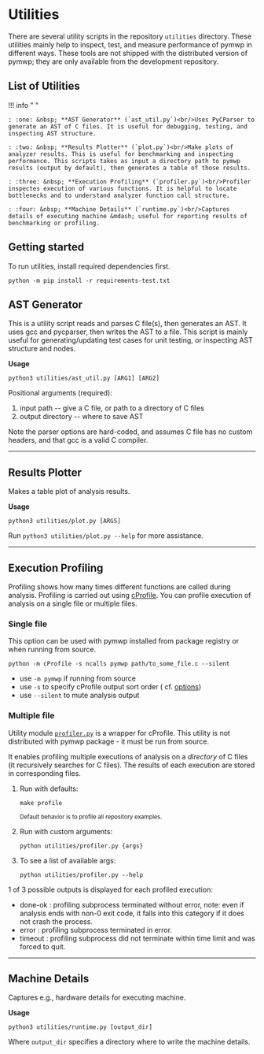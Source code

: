 # Utilities

There are several utility scripts in the repository `utilities` directory. These utilities mainly help to inspect, test,
and measure performance of pymwp in different ways. These tools are not shipped with the distributed version of pymwp;
they are only available from the development repository.

## List of Utilities

!!! info " "

    : :one: &nbsp; **AST Generator** (`ast_util.py`)<br/>Uses PyCParser to generate an AST of C files. It is useful for debugging, testing, and inspecting AST structure.
    
    : :two: &nbsp; **Results Plotter** (`plot.py`)<br/>Make plots of analyzer results. This is useful for benchmarking and inspecting performance. This scripts takes as input a directory path to pymwp results (output by default), then generates a table of those results.

    : :three: &nbsp; **Execution Profiling** (`profiler.py`)<br/>Profiler inspectes execution of various functions. It is helpful to locate bottlenecks and to understand analyzer function call structure.  

    : :four: &nbsp; **Machine Details** (`runtime.py`)<br/>Captures details of executing machine &mdash; useful for reporting results of benchmarking or profiling.

## Getting started

To run utilities, install required dependencies first.

```
python -m pip install -r requirements-test.txt
```

## AST Generator

This is a utility script reads and parses C file(s), then generates an AST. It uses gcc and pycparser, then writes the
AST to a file. This script is mainly useful for generating/updating test cases for unit testing, or inspecting AST
structure and nodes.

**Usage**

```
python3 utilities/ast_util.py [ARG1] [ARG2]
```

Positional arguments (required):

1. input path -- give a C file, or path to a directory of C files
2. output directory -- where to save AST

Note the parser options are hard-coded, and assumes C file has no custom headers, and that gcc is a valid C compiler.

---

## Results Plotter

Makes a table plot of analysis results.

**Usage**

```
python3 utilities/plot.py [ARGS]
```

Run `python3 utilities/plot.py --help` for more assistance.

---

## Execution Profiling

Profiling shows how many times different functions are called during analysis. Profiling is carried out using
[cProfile](https://docs.python.org/3/library/profile.html#module-cProfile). You can profile execution of analysis on a
single file or multiple files.

<h3>Single file</h3>

This option can be used with pymwp installed from package registry or when running from source.

```
python -m cProfile -s ncalls pymwp path/to_some_file.c --silent
```

- use `-m pymwp` if running from source
- use `-s` to specify cProfile output sort order (
  cf. [options](https://docs.python.org/3/library/profile.html#pstats.Stats.sort_stats))
- use `--silent` to mute analysis output

<h3>Multiple file</h3>

Utility module [`profiler.py`](https://github.com/statycc/pymwp/blob/main/utilities/profiler.py) is a wrapper for
cProfile. This utility is not distributed with pymwp package - it must be run from source.

It enables profiling multiple executions of analysis on a _directory_ of C files (it recursively searches for C files).
The results of each execution are stored in corresponding files.

1. Run with defaults:

    ```
    make profile
    ```    

   <small>Default behavior is to profile all repository examples.</small>

2. Run with custom arguments:

    ```
    python utilities/profiler.py {args}
    ```

3. To see a list of available args:

    ```
    python utilities/profiler.py --help
    ```

1 of 3 possible outputs is displayed for each profiled execution:

- done-ok : profiling subprocess terminated without error, note: even if analysis ends with non-0 exit code, it falls
  into this category if it does not crash the process.
- error : profiling subprocess terminated in error.
- timeout : profiling subprocess did not terminate within time limit and was forced to quit.

---

## Machine Details

Captures e.g., hardware details for executing machine.

**Usage**

```
python3 utilities/runtime.py [output_dir]
```

Where `output_dir` specifies a directory where to write the machine details. 
